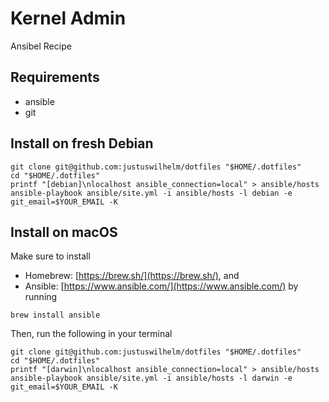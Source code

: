 # Kernel Admin

Ansibel Recipe

## Requirements

+ ansible
+ git

## Install on fresh Debian

```
git clone git@github.com:justuswilhelm/dotfiles "$HOME/.dotfiles"
cd "$HOME/.dotfiles"
printf "[debian]\nlocalhost ansible_connection=local" > ansible/hosts
ansible-playbook ansible/site.yml -i ansible/hosts -l debian -e git_email=$YOUR_EMAIL -K
```

## Install on macOS

Make sure to install
- Homebrew: [https://brew.sh/](https://brew.sh/), and
- Ansible: [https://www.ansible.com/](https://www.ansible.com/) by running

```
brew install ansible
```

Then, run the following in your terminal

```
git clone git@github.com:justuswilhelm/dotfiles "$HOME/.dotfiles"
cd "$HOME/.dotfiles"
printf "[darwin]\nlocalhost ansible_connection=local" > ansible/hosts
ansible-playbook ansible/site.yml -i ansible/hosts -l darwin -e git_email=$YOUR_EMAIL -K
```
